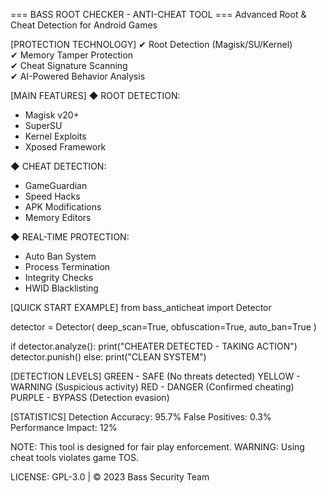 === BASS ROOT CHECKER - ANTI-CHEAT TOOL ===
Advanced Root & Cheat Detection for Android Games

[PROTECTION TECHNOLOGY]
✔ Root Detection (Magisk/SU/Kernel)  
✔ Memory Tamper Protection  
✔ Cheat Signature Scanning  
✔ AI-Powered Behavior Analysis  

[MAIN FEATURES]
◆ ROOT DETECTION:
  - Magisk v20+ 
  - SuperSU
  - Kernel Exploits
  - Xposed Framework

◆ CHEAT DETECTION:
  - GameGuardian
  - Speed Hacks
  - APK Modifications
  - Memory Editors

◆ REAL-TIME PROTECTION:
  - Auto Ban System
  - Process Termination
  - Integrity Checks
  - HWID Blacklisting

[QUICK START EXAMPLE]
from bass_anticheat import Detector

detector = Detector(
    deep_scan=True,
    obfuscation=True,
    auto_ban=True
)

if detector.analyze():
    print("CHEATER DETECTED - TAKING ACTION")
    detector.punish()
else:
    print("CLEAN SYSTEM")

[DETECTION LEVELS]
GREEN  - SAFE       (No threats detected)
YELLOW - WARNING    (Suspicious activity)
RED    - DANGER     (Confirmed cheating)
PURPLE - BYPASS     (Detection evasion)

[STATISTICS]
Detection Accuracy: 95.7%
False Positives: 0.3% 
Performance Impact: 12%

NOTE: This tool is designed for fair play enforcement.
WARNING: Using cheat tools violates game TOS.

LICENSE: GPL-3.0 | © 2023 Bass Security Team
